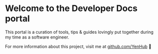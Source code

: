 # Welcome to the Developer Docs portal

This portal is a curation of tools, tips & guides lovingly put together during my time as a software engineer.

For more information about this project, visit me at [github.com/YenHub](https://github.com/YenHub/developer-docs) 🚀
